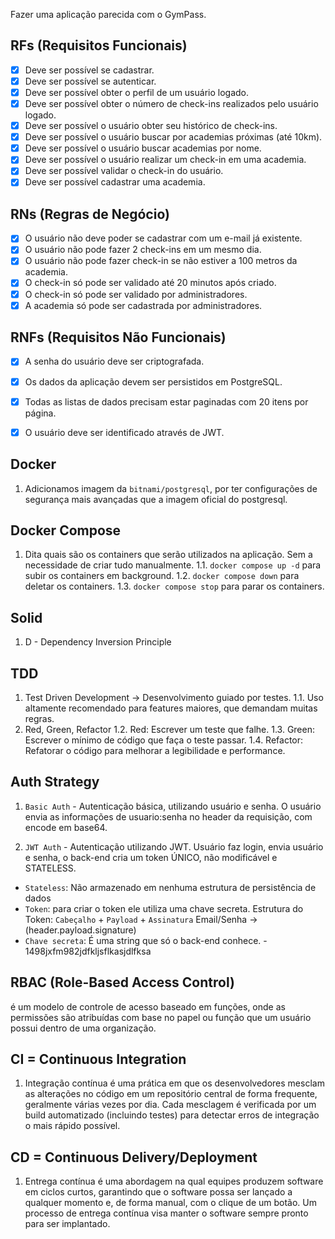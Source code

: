 Fazer uma aplicação parecida com o GymPass.

## RFs (Requisitos Funcionais)
- [X] Deve ser possível se cadastrar.
- [X] Deve ser possível se autenticar.
- [X] Deve ser possível obter o perfil de um usuário logado.
- [x] Deve ser possível obter o número de check-ins realizados pelo usuário logado.
- [x] Deve ser possível o usuário obter seu histórico de check-ins.
- [X] Deve ser possível o usuário buscar por academias próximas (até 10km).
- [x] Deve ser possível o usuário buscar academias por nome.
- [x] Deve ser possível o usuário realizar um check-in em uma academia.
- [x] Deve ser possível validar o check-in do usuário.
- [X] Deve ser possível cadastrar uma academia.

## RNs (Regras de Negócio)
- [X] O usuário não deve poder se cadastrar com um e-mail já existente.
- [x] O usuário não pode fazer 2 check-ins em um mesmo dia.
- [x] O usuário não pode fazer check-in se não estiver a 100 metros da academia.
- [x] O check-in só pode ser validado até 20 minutos após criado.
- [x] O check-in só pode ser validado por administradores.
- [x] A academia só pode ser cadastrada por administradores.

## RNFs (Requisitos Não Funcionais)
- [X] A senha do usuário deve ser criptografada.
- [X] Os dados da aplicação devem ser persistidos em PostgreSQL.
- [X] Todas as listas de dados precisam estar paginadas com 20 itens por página.
- [x] O usuário deve ser identificado através de JWT.


## Docker
1. Adicionamos imagem da `bitnami/postgresql`, por ter configurações de segurança mais avançadas que a imagem oficial do postgresql.

## Docker Compose
1. Dita quais são os containers que serão utilizados na aplicação. Sem a necessidade de criar tudo manualmente.
1.1. `docker compose up -d` para subir os containers em background.
1.2. `docker compose down` para deletar os containers.
1.3. `docker compose stop` para parar os containers.

## Solid
1. D - Dependency Inversion Principle

## TDD
1. Test Driven Development -> Desenvolvimento guiado por testes.
1.1. Uso altamente recomendado para features maiores, que demandam muitas regras.
2. Red, Green, Refactor
1.2. Red: Escrever um teste que falhe.
1.3. Green: Escrever o mínimo de código que faça o teste passar.
1.4. Refactor: Refatorar o código para melhorar a legibilidade e performance.

## Auth Strategy
1. `Basic Auth` - Autenticação básica, utilizando usuário e senha. O usuário envia as informações de usuario:senha no header da requisição, com encode em base64.

2. `JWT Auth` - Autenticação utilizando JWT.
Usuário faz login, envia usuário e senha, o back-end cria um token ÚNICO, não modificável e STATELESS.
- `Stateless`: Não armazenado em nenhuma estrutura de persistência de dados
- `Token`: para criar o token ele utiliza uma chave secreta.
Estrutura do Token: `Cabeçalho` + `Payload` + `Assinatura`
Email/Senha -> (header.payload.signature)
- `Chave secreta`: É uma string que só o back-end conhece. - 1498jxfm982jdfkljsflkasjdlfksa

## RBAC (Role-Based Access Control)
é um modelo de controle de acesso baseado em funções, onde as permissões são atribuídas com base no papel ou função que um usuário possui dentro de uma organização.

## CI = Continuous Integration
1. Integração contínua é uma prática em que os desenvolvedores mesclam as alterações no código em um repositório central de forma frequente, geralmente várias vezes por dia. Cada mesclagem é verificada por um build automatizado (incluindo testes) para detectar erros de integração o mais rápido possível.

## CD = Continuous Delivery/Deployment
1. Entrega contínua é uma abordagem na qual equipes produzem software em ciclos curtos, garantindo que o software possa ser lançado a qualquer momento e, de forma manual, com o clique de um botão. Um processo de entrega contínua visa manter o software sempre pronto para ser implantado.